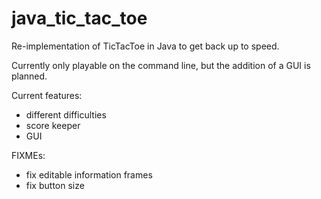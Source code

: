 # java_tic_tac_toe

Re-implementation of TicTacToe in Java to get back up to speed.

Currently only playable on the command line, but the addition of a GUI is planned.

Current features: 
* different difficulties
* score keeper
* GUI

FIXMEs:
* fix editable information frames
* fix button size
